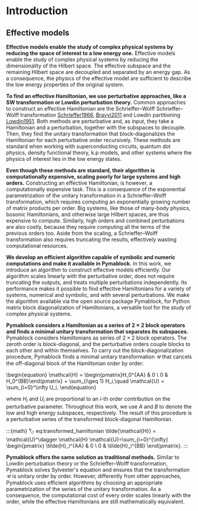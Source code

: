 # Introduction

## Effective models

**Effective models enable the study of complex physical systems by reducing the
space of interest to a low energy one.**
Effective models enable the study of complex physical systems by reducing the
dimensionality of the Hilbert space.
The effective subspace and the remaining Hilbert space are decoupled and
separated by an energy gap.
As a consequence, the physics of the effective model are sufficient to describe
the low energy properties of the original system.

**To find an effective Hamiltonian, we use perturbative approaches, like a SW
transformation or Lowdin perturbation theory.**
Common approaches to construct an effective Hamiltonian are the Schrieffer–Wolff
Schrieffer–Wolff transformation
[Schrieffer1966](doi:10.1103/PhysRev.149.491), [Bravyi2011](doi:10.1016/j.aop.2011.06.004)
and Lowdin partitioning [Lowdin1951](doi:10.1063/1.1745671).
Both methods are perturbative and, as input, they take a Hamiltonian and a
perturbation, together with the subspaces to decouple.
Then, they find the unitary transformation that block-diagonalizes the
Hamiltonian for each perturbative order recursively.
These methods are standard when working with superconducting circuits,
quantum dot physics, density functional theory, k.p models, and other
systems where the physics of interest lies in the low energy states.

**Even though these methods are standard, their algorithm is computationally
expensive, scaling poorly for large systems and high orders.**
Constructing an effective Hamiltonian, is however, a computationally expensive
task.
This is a consequence of the exponential parametrization of the unitary
transformation in a Schrieffer–Wolff transformation, which requires computing
an exponentially growing number of matrix products per order.
Big systems, like those of many-body physics, bosonic Hamiltonians, and
otherwise large Hilbert spaces, are thus expensive to compute.
Similarly, high orders and combined perturbations are also costly, because they
require computing all the terms of the previous orders too.
Aside from the scaling, a Schrieffer–Wolff transformation also requires
truncating the results, effectively wasting computational resources.

**We develop an efficient algorithm capable of symbolic and numeric
computations and make it available in Pymablock.**
In this work, we introduce an algorithm to construct effective models
efficiently.
Our algorithm scales linearly with the perturbative order, does not require
truncating the outputs, and treats multiple perturbations independently.
Its performance makes it possible to find effective Hamiltonians for a variety
of systems, numerical and symbolic, and with several perturbations.
We make the algorithm available via the open source package Pymablock, for
Python matrix block diagonalization of Hamiltonians, a versatile tool for
the study of complex physical systems.

**Pymablock considers a Hamiltonian as a series of $2 \times 2$ block operators
and finds a minimal unitary transformation that separates its subspaces.**
Pymablock considers Hamiltonians as series of $2\times 2$ block operators.
The zeroth order is block-diagonal, and the perturbative orders couple
blocks to each other and within themselves.
To carry out the block-diagonalization procedure, Pymablock finds a minimal
unitary transformation $\mathcal{U}$ that cancels the off-diagonal block of the
Hamiltonian order by order:

\begin{equation}
\mathcal{H} = \begin{pmatrix}H_0^{AA} & 0 \\ 0 & H_0^{BB}\end{pmatrix} + \sum_{i\geq 1} H_i,\quad
\mathcal{U} = \sum_{i=0}^\infty U_i,
\end{equation}

where $H_i$ and $U_i$ are proportional to an $i$-th order
contribution on the perturbative parameter.
Throughout this work, we use $A$ and $B$ to denote the low and high energy
subspaces, respectively.
The result of this procedure is a perturbative series of the transformed
block-diagonal Hamiltonian.

:::{math}
:label: eq:transformed_hamiltonian
\tilde{\mathcal{H}} = \mathcal{U}^\dagger \mathcal{H} \mathcal{U}=\sum_{i=0}^{\infty}
\begin{pmatrix}
\tilde{H}_i^{AA} & 0 \\
0 & \tilde{H}_i^{BB}
\end{pmatrix}.
:::

**Pymablock offers the same solution as traditional methods.**
Similar to Lowdin perturbation theory or the Schrieffer–Wolff transformation,
Pymablock solves Sylvester's equation and ensures that the transformation
$\mathcal{U}$ is unitary order by order.
However, differently from other approaches, Pymablock uses efficient algorithms
by choosing an appropriate parametrization of the series of the unitary
transformation.
As a consequence, the computational cost of every order scales linearly with
the order, while the effective Hamiltonians are still mathematically equivalent.
